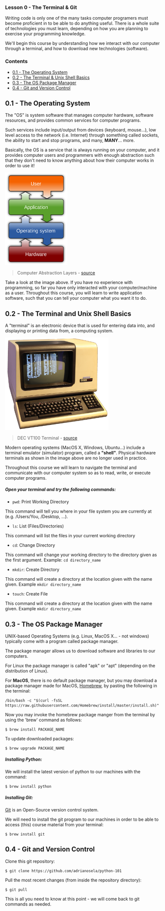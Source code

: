 ### Lesson 0 - The Terminal & Git

Writing code is only one of the many tasks computer programers must become proficient in to be able to do anything useful. There is a whole suite of technologies you must learn, depending on how you are planning to exercise your programming knowledge.

We'll begin this course by understanding how we interact with our computer through a terminal, and how to download new technologies (software).

### Contents

* [0.1 - The Operating System](#01---the-operating-system)
* [0.2 - The Terminal & Unix Shell Basics](#03---the-terminal-and-unix-shell-basics)
* [0.3 - The OS Package Manager](#03---the-os-package-manager)
* [0.4 - Git and Version Control](#04---git-and-version-control)

## 0.1 - The Operating System

The "OS" is system software that manages computer hardware, software resources, and provides common services for computer programs.

Such services include input/output from devices (keyboard, mouse...), low level access to the network (i.e. Internet) through something called sockets, the ability to start and stop programs, and many,  **MANY**... more.

Basically, the OS is a service that is always running on your computer, and it provides computer users and programmers with enough abstraction such that they don't need to know anything about how their computer works in order to use it!

<img src="../.media/osabstraction.png" height="300">

> Computer Abstraction Layers - [source](https://en.wikipedia.org/wiki/Operating_system)

Take a look at the image above. If you have no experience with programming, so far you have only interacted with your computer/machine as a user. Throughout this course, you will learn to write application software, such that you can tell your computer what you want it to do.

## 0.2 - The Terminal and Unix Shell Basics

A "terminal" is an electronic device that is used for entering data into, and displaying or printing data from, a computing system.

<img src="../.media/terminal.png" height="300">

> DEC VT100 Terminal - [source](https://en.wikipedia.org/wiki/Computer_terminal)

Modern operating systems (MacOS X, Windows, Ubuntu...) include a terminal emulator (simulator) program, called a **"shell"**. Physical hardware terminals as shown in the image above are no longer used in practice.

Throughout this course we will learn to navigate the terminal and communicate with our computer system so as to read, write, or execute computer programs.

##### Open your terminal and try the following commands:

* `pwd`: Print Working Directory

This command will tell you where in your file system you are currently at (e.g. /Users/You, /Desktop, ...).

* `ls`: List (Files/Directories)

This command will list the files in your current working directory

* `cd`: Change Directory

This command will change your working directory to the directory given as the first argument. Example: `cd directory_name`

* `mkdir`: Create Directory

This command will create a directory at the location given with the name given. Example `mkdir directory_name`

* `touch`: Create File

This command will create a directory at the location given with the name given. Example `mkdir directory_name`

## 0.3 - The OS Package Manager

UNIX-based Operating Systems (e.g. Linux, MacOS X... - not windows) typically come with a program called package manager.

The package manager allows us to download software and libraries to our computers.

For Linux the package manager is called "apk" or "apt" (depending on the distribution of Linux).

For **MacOS**, there is no default package manager, but you may download a package manager made for MacOS, [Homebrew](https://brew.sh/), by pasting the following in the terminal:

```
/bin/bash -c "$(curl -fsSL https://raw.githubusercontent.com/Homebrew/install/master/install.sh)"
```
Now you may invoke the homebrew package manger from the terminal by using the 'brew' command as follows:

```
$ brew install PACKAGE_NAME
```

To update downloaded packages:

```
$ brew upgrade PACKAGE_NAME
```

##### Installing Python:

We will install the latest version of python to our machines with the command:

```
$ brew install python
```

##### Installing Git:

[Git](https://git-scm.com/) is an Open-Source version control system.
 
We will need to install the git program to our machines in order to be able to access (this) course material from your terminal:

```
$ brew install git
```

## 0.4 - Git and Version Control

Clone this git repository:

```
$ git clone https://github.com/adrianosela/python-101
```

Pull the most recent changes (from inside the repository directory):

```
$ git pull
```

This is all you need to know at this point - we will come back to git commands as needed.
